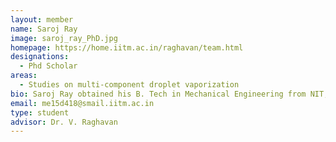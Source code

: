 ```yaml
---
layout: member
name: Saroj Ray
image: saroj_ray_PhD.jpg
homepage: https://home.iitm.ac.in/raghavan/team.html
designations: 
  - Phd Scholar
areas: 
  - Studies on multi-component droplet vaporization
bio: Saroj Ray obtained his B. Tech in Mechanical Engineering from NIT, Rourkela in 2013. He is currently pursuing his PhD at IIT Madras in the Department of Mechanical Engineering, specializing in Thermal Engineering. 
email: me15d418@smail.iitm.ac.in
type: student
advisor: Dr. V. Raghavan
---
```

